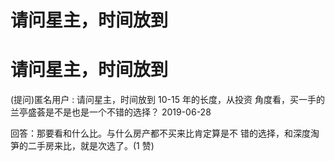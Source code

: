 # 请问星主，时间放到

# 请问星主，时间放到

(提问)匿名用户 : 请问星主，时间放到 10-15 年的长度，从投资 角度看，买一手的兰亭盛荟是不是也是一个不错的选择？ 2019-06-28

回答：那要看和什么比。与什么房产都不买来比肯定算是不 错的选择，和深度淘笋的二手房来比，就是次选了。(1 赞)
